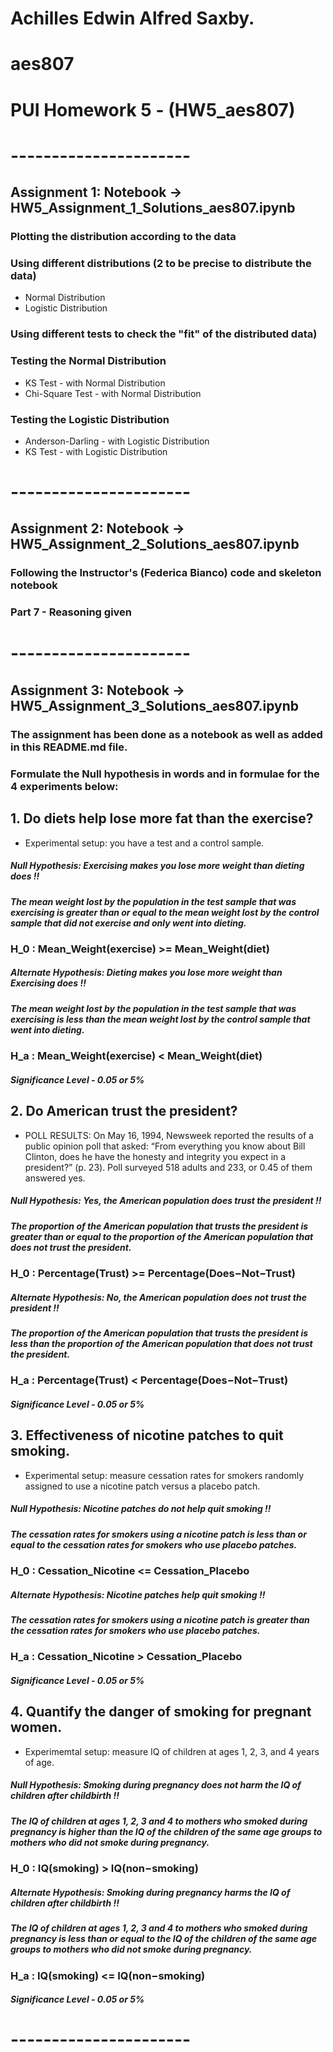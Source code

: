 # Achilles Edwin Alfred Saxby.
# aes807
# PUI Homework 5 - (HW5_aes807)

# ---------------------- 

## Assignment 1: Notebook -> HW5_Assignment_1_Solutions_aes807.ipynb

### Plotting the distribution according to the data

### Using different distributions (2 to be precise to distribute the data)
  - Normal Distribution
  - Logistic Distribution

### Using different tests to check the "fit" of the distributed data)

### Testing the Normal Distribution
  - KS Test - with Normal Distribution
  - Chi-Square Test - with Normal Distribution

### Testing the Logistic Distribution
  - Anderson-Darling - with Logistic Distribution
  - KS Test - with Logistic Distribution

# ---------------------- 

## Assignment 2: Notebook -> HW5_Assignment_2_Solutions_aes807.ipynb

### Following the Instructor's (Federica Bianco) code and skeleton notebook
### Part 7 - Reasoning given

# ----------------------

## Assignment 3: Notebook -> HW5_Assignment_3_Solutions_aes807.ipynb

### The assignment has been done as a notebook as well as added in this README.md file.

### Formulate the Null hypothesis in words and in formulae for the 4 experiments below:

## 1. Do diets help lose more fat than the exercise?
  - Experimental setup: you have a test and a control sample.

##### Null Hypothesis: Exercising makes you lose more weight than dieting does !!
##### The mean weight lost by the population in the test sample that was exercising is greater than or equal to the mean weight lost by the control sample that did not exercise and only went into dieting.

### H_0 : Mean_Weight(exercise) >= Mean_Weight(diet)

##### Alternate Hypothesis: Dieting makes you lose more weight than Exercising does !!
##### The mean weight lost by the population in the test sample that was exercising is less than the mean weight lost by the control sample that went into dieting.

### H_a : Mean_Weight(exercise) < Mean_Weight(diet)

##### Significance Level - 0.05 or 5%

## 2. Do American trust the president?
  - POLL RESULTS: On May 16, 1994, Newsweek reported the results of a public opinion poll that asked: “From
  everything you know about Bill Clinton, does he have the honesty and integrity you expect in a president?” (p.
  23). Poll surveyed 518 adults and 233, or 0.45 of them answered yes.

##### Null Hypothesis: Yes, the American population does trust the president !!
##### The proportion of the American population that trusts the president is greater than or equal to the proportion of the American population that does not trust the president.

### H_0 : Percentage(Trust) >= Percentage(Does−Not−Trust)

##### Alternate Hypothesis: No, the American population does not trust the president !!
##### The proportion of the American population that trusts the president is less than the proportion of the American population that does not trust the president.

### H_a : Percentage(Trust) < Percentage(Does−Not−Trust)

##### Significance Level - 0.05 or 5%

## 3. Effectiveness of nicotine patches to quit smoking.
  - Experimental setup: measure cessation rates for smokers randomly assigned to use a nicotine patch versus a
  placebo patch.

##### Null Hypothesis: Nicotine patches do not help quit smoking !!
##### The cessation rates for smokers using a nicotine patch is less than or equal to the cessation rates for smokers who use placebo patches.

### H_0 : Cessation_Nicotine <= Cessation_Placebo

##### Alternate Hypothesis: Nicotine patches help quit smoking !!
##### The cessation rates for smokers using a nicotine patch is greater than the cessation rates for smokers who use placebo patches.

### H_a : Cessation_Nicotine > Cessation_Placebo

##### Significance Level - 0.05 or 5%

## 4. Quantify the danger of smoking for pregnant women.
  - Experimemtal setup: measure IQ of children at ages 1, 2, 3, and 4 years of age.

##### Null Hypothesis: Smoking during pregnancy does not harm the IQ of children after childbirth !!
##### The IQ of children at ages 1, 2, 3 and 4 to mothers who smoked during pregnancy is higher than the IQ of the children of the same age groups to mothers who did not smoke during pregnancy.

### H_0 : IQ(smoking) > IQ(non−smoking)

##### Alternate Hypothesis: Smoking during pregnancy harms the IQ of children after childbirth !!
##### The IQ of children at ages 1, 2, 3 and 4 to mothers who smoked during pregnancy is less than or equal to the IQ of the children of the same age groups to mothers who did not smoke during pregnancy.

### H_a : IQ(smoking) <= IQ(non−smoking)

##### Significance Level - 0.05 or 5%

# ----------------------
